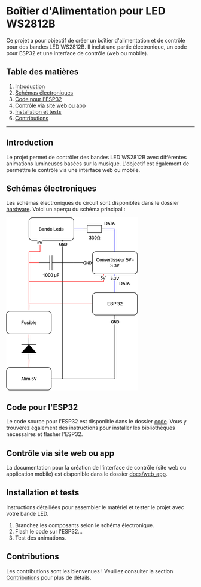 # Boîtier d'Alimentation pour LED WS2812B

Ce projet a pour objectif de créer un boîtier d'alimentation et de contrôle pour des bandes LED WS2812B. Il inclut une partie électronique, un code pour ESP32 et une interface de contrôle (web ou mobile).

## Table des matières

1. [Introduction](#introduction)
2. [Schémas électroniques](#schémas-électroniques)
3. [Code pour l'ESP32](#code-pour-lesp32)
4. [Contrôle via site web ou app](#contrôle-via-site-web-ou-app)
5. [Installation et tests](#installation-et-tests)
6. [Contributions](#contributions)

---

## Introduction

Le projet permet de contrôler des bandes LED WS2812B avec différentes animations lumineuses basées sur la musique. L'objectif est également de permettre le contrôle via une interface web ou mobile.

## Schémas électroniques

Les schémas électroniques du circuit sont disponibles dans le dossier [hardware](./hardware). Voici un aperçu du schéma principal :

![Schéma électronique](./images/schema_electronique_test_v1.png)

## Code pour l'ESP32

Le code source pour l'ESP32 est disponible dans le dossier [code](./code). Vous y trouverez également des instructions pour installer les bibliothèques nécessaires et flasher l'ESP32.

## Contrôle via site web ou app

La documentation pour la création de l'interface de contrôle (site web ou application mobile) est disponible dans le dossier [docs/web_app](./docs/web_app).

## Installation et tests

Instructions détaillées pour assembler le matériel et tester le projet avec votre bande LED.

1. Branchez les composants selon le schéma électronique.
2. Flash le code sur l'ESP32...
3. Test des animations.

## Contributions

Les contributions sont les bienvenues ! Veuillez consulter la section [Contributions](./docs/contributions.md) pour plus de détails.
